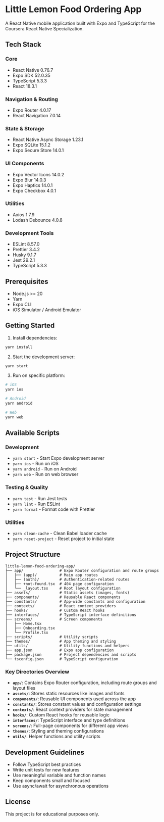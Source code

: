 # Little Lemon Food Ordering App

A React Native mobile application built with Expo and TypeScript for the Coursera React Native Specialization.

## Tech Stack

### Core
- React Native 0.76.7
- Expo SDK 52.0.35
- TypeScript 5.3.3
- React 18.3.1

### Navigation & Routing
- Expo Router 4.0.17
- React Navigation 7.0.14

### State & Storage
- React Native Async Storage 1.23.1
- Expo SQLite 15.1.2
- Expo Secure Store 14.0.1

### UI Components
- Expo Vector Icons 14.0.2
- Expo Blur 14.0.3
- Expo Haptics 14.0.1
- Expo Checkbox 4.0.1

### Utilities
- Axios 1.7.9
- Lodash Debounce 4.0.8

### Development Tools
- ESLint 8.57.0
- Prettier 3.4.2
- Husky 9.1.7
- Jest 29.2.1
- TypeScript 5.3.3

## Prerequisites

- Node.js >= 20
- Yarn
- Expo CLI
- iOS Simulator / Android Emulator

## Getting Started

1. Install dependencies:
```bash
yarn install
```

2. Start the development server:
```bash
yarn start
```

3. Run on specific platform:
```bash
# iOS
yarn ios

# Android 
yarn android

# Web
yarn web
```

## Available Scripts

### Development
- `yarn start` - Start Expo development server
- `yarn ios` - Run on iOS
- `yarn android` - Run on Android
- `yarn web` - Run on web browser

### Testing & Quality
- `yarn test` - Run Jest tests
- `yarn lint` - Run ESLint
- `yarn format` - Format code with Prettier

### Utilities
- `yarn clean-cache` - Clean Babel loader cache
- `yarn reset-project` - Reset project to initial state

## Project Structure

```
little-lemon-food-ordering-app/
├── app/                # Expo Router configuration and route groups
│   ├── (app)/          # Main app routes
│   ├── (auth)/         # Authentication-related routes
│   ├── +not-found.tsx  # 404 page configuration
│   └── _layout.tsx     # Root layout configuration
├── assets/             # Static assets (images, fonts)
├── components/         # Reusable React components
├── constants/          # App-wide constants and configuration
├── contexts/           # React context providers
├── hooks/              # Custom React hooks
├── interfaces/         # TypeScript interface definitions
├── screens/            # Screen components
│   ├── Home.tsx
│   ├── Onboarding.tsx
│   └── Profile.tsx
├── scripts/            # Utility scripts
├── themes/             # App theming and styling
├── utils/              # Utility functions and helpers
├── app.json            # Expo app configuration
├── package.json        # Project dependencies and scripts
└── tsconfig.json       # TypeScript configuration
```

### Key Directories Overview

- **`app/`**: Contains Expo Router configuration, including route groups and layout files
- **`assets/`**: Stores static resources like images and fonts
- **`components/`**: Reusable UI components used across the app
- **`constants/`**: Stores constant values and configuration settings
- **`contexts/`**: React context providers for state management
- **`hooks/`**: Custom React hooks for reusable logic
- **`interfaces/`**: TypeScript interface and type definitions
- **`screens/`**: Full-page components for different app views
- **`themes/`**: Styling and theming configurations
- **`utils/`**: Helper functions and utility scripts

## Development Guidelines

- Follow TypeScript best practices
- Write unit tests for new features
- Use meaningful variable and function names
- Keep components small and focused
- Use async/await for asynchronous operations

## License

This project is for educational purposes only.
